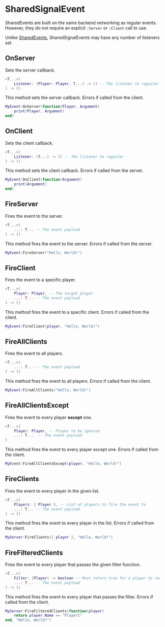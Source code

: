 # SharedSignalEvent
SharedEvents are built on the same backend networking as regular events. However, they do not require an explicit `:Server` or `:Client` call to use.

Unlike [SharedEvents](SharedEvent), SharedSignalEvents may have any number of listeners set.

## OnServer <Badge type="tip" text="Server"></Badge>
Sets the server callback.
```lua
<T...>(
    Listener: (Player: Player, T...) -> () -- The listener to register
) -> ()
```
This method sets the server callback. Errors if called from the client.
```lua
MyEvent:OnServer(function(Player, Argument)
    print(Player, Argument)
end)
```

## OnClient <Badge type="warning" text="Client"></Badge>
Sets the client callback.
```lua
<T...>(
    Listener: (T...) -> () -- The listener to register
) -> ()
```
This method sets the client callback. Errors if called from the server.
```lua
MyEvent:OnClient(function(Argument)
    print(Argument)
end)
```

## FireServer <Badge type="warning" text="Client"></Badge>
Fires the event to the server.
```lua
<T...>(
    ...: T... -- The event payload
) -> ()
```
This method fires the event to the server. Errors if called from the server.
```lua
MyEvent:FireServer("Hello, World!")
```

## FireClient <Badge type="tip" text="Server"></Badge>
Fires the event to a specific player.
```lua
<T...>(
    Player: Player, -- The target player
    ...: T... -- The event payload
) -> ()
```
This method fires the event to a specific client. Errors if called from the client.
```lua
MyEvent:FireClient(player, "Hello, World!")
```

## FireAllClients <Badge type="tip" text="Server"></Badge>
Fires the event to all players.
```lua
<T...>(
    ...: T... -- The event payload
) -> ()
```
This method fires the event to all players. Errors if called from the client.
```lua
MyEvent:FireAllClients("Hello, World!")
```

## FireAllClientsExcept <Badge type="tip" text="Server"></Badge>
Fires the event to every player **except** one.
```lua
<T...>(
    Player: Player, -- Player to be ignored
    ...: T...  -- The event payload
)
```
This method fires the event to every player except one. Errors if called from the client.
```lua
MyEvent:FireAllClientsExcept(player, "Hello, World!")
```

## FireClients <Badge type="tip" text="Server"></Badge>
Fires the event to every player in the given list.
```lua
<T...>(
    Players: { Player }, -- List of players to fire the event to
    ...: T... -- The event payload
) -> ()
```
This method fires the event to every player in the list. Errors if called from the client.
```lua
MyServer:FireClients({ player }, "Hello, World!")
```

## FireFilteredClients <Badge type="tip" text="Server"></Badge>
Fires the event to every player that passes the given filter function.
```lua
<T...>(
    Filter: (Player) -> boolean -- Must return true for a player to receive the event.
    ...: T... -- The event payload
) -> ()
```
This method fires the event to every player that passes the filter. Errors if called from the client.
```lua
MyServer:FireFilteredClients(function(player)
	return player.Name == "Player1"
end, "Hello, World!")
```